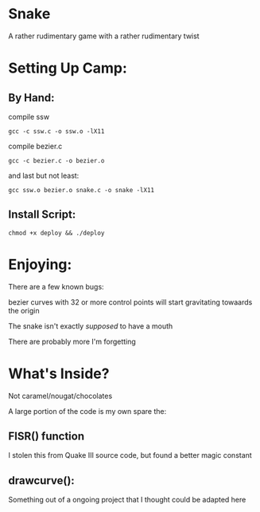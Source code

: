 # Snake
A rather rudimentary game with a rather rudimentary twist

# Setting Up Camp:
  ## By Hand:
  compile ssw
  
  `gcc -c ssw.c -o ssw.o -lX11`

  compile bezier.c
  
  `gcc -c bezier.c -o bezier.o`

  and last but not least:
  
  `gcc ssw.o bezier.o snake.c -o snake -lX11`

  ## Install Script:
  `chmod +x deploy && ./deploy`
  
# Enjoying:
There are a few known bugs:

bezier curves with 32 or more control points will start
gravitating towaards the origin

The snake isn't exactly *supposed* to have a mouth

There are probably more I'm forgetting

# What's Inside?
Not caramel/nougat/chocolates

A large portion of the code is my own spare the: 

## FISR() function
I stolen this from Quake III source code, but found a better magic constant

## drawcurve():
Something out of a ongoing project that I thought could be adapted here

